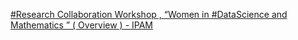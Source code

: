 [#Research Collaboration Workshop , “Women in #DataScience and Mathematics ” ( Overview ) - IPAM](https://qi.tc/qi/110309)